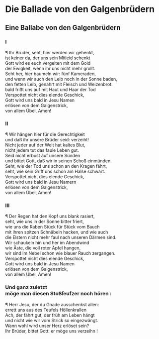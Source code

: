 # Die Ballade von den Galgenbrüdern
<a name="118"></a>
## Eine Ballabe von den Galgenbrüdern

### Ⅰ

¶ Ihr Brüder, seht, hier werden wir gehenkt,  
ist keiner da, der uns sein Mitleid schenkt  
Gott wird es euch vergelten mit dem Gold  
der Ewigkeit, wenn ihr uns nicht mehr grollt.  
Seht her, hier baumeln wir: fünf Kameraden,  
und wenn wir auch den Leib noch in der Sonne baden,  
den fetten Leib, genährt mit Fleisch und Weizenbrot:  
bald frißt uns auf mit Haut und Haar der Tod  
Verspottet nicht dies elende Geschick,  
Gott wird uns bald in Jesu Namen  
erlösen von dem Galgenstrick,  
von allem Übel, Amen!

### Ⅱ

¶ Wir hängen hier für die Gerechtigkeit  
und daß ihr unsere Brüder seid: verzeiht!  
Nicht jeder auf der Welt hat kaltes Blut,  
nicht jedem tut das faule Leben gut.  
Seid nicht erbost auf unsere Sünden  
und bittet Gott, daß wir in seinen Schoß einmünden.  
Seht, wie der Tod uns schon an den Kragen fährt,  
seht, wie sein Griff uns schon am Halse schwärt.  
Verspottet nicht dies elende Geschick,  
Gott wird uns bald in Jesu Namern  
<a name="119"></a>erlösen von dem Galgenstrick,  
von allem Übel, Amen!

### Ⅲ

¶ Der Regen hat den Kopf uns blank rasiert,  
seht, wie uns in der Sonne bitter friert,  
wie uns die Raben Stück für Stück vom Bauch  
mit ihren spitzen Schnäbeln hacken, und wie auch  
die Elstern nicht mehr faul nach unseren Därmen sind.  
Wir schaukeln hin und her im Abendwind  
wie Äste, die voll roter Äpfel hangen,  
wir sind im Nebel schon wie blauer Rauch zergangen.  
Verspottet nicht dies elende Geschick,  
Gott wird uns bald in Jesu Namen  
erlösen von dem Galgenstrick,  
von allem Übel, Amen!

### Und ganz zuletzt <br />möge man diesen Stoßſeufzer noch hören :

¶ Herr Jesu, der du Gnade ausschenkst allen:  
errett uns aus des Teufels Höllenkrallen  
Ach, der fährt gut, der früh am Leben hängt  
und nicht wie wir vom Strick so eingezwängt.  
Wann wohl wird unser Herz erlöset sein?  
Ihr Brüder, bittet Gott: er möge uns verzeihn !

